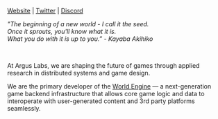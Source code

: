 [Website](https://argus.gg/) | [Twitter](https://twitter.com/ArgusLabs_)  | [Discord](https://discord.gg/arguslabs)

_"The beginning of a new world - I call it the seed.<br>
Once it sprouts, you'll know what it is.<br>
What you do with it is up to you.” - Kayaba Akihiko_

<br>

At Argus Labs, we are shaping the future of games through applied research in distributed systems and game design. 

We are the primary developer of the [World Engine](https://github.com/argus-labs/world-engine) — a next-generation game backend infrastructure that allows core game logic and data to interoperate with user-generated content and 3rd party platforms seamlessly.
